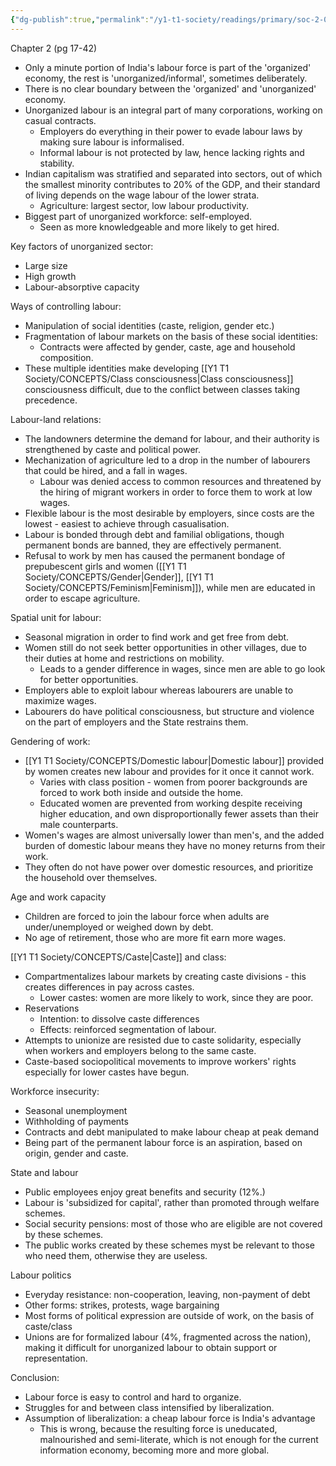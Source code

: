```yaml
---
{"dg-publish":true,"permalink":"/y1-t1-society/readings/primary/soc-2-06-harriss-white-india-working-essays-on-economy-and-society/"}
---
```


Chapter 2 (pg 17-42)

- Only a minute portion of India's labour force is part of the 'organized' economy, the rest is 'unorganized/informal', sometimes deliberately.
- There is no clear boundary between the 'organized' and 'unorganized' economy. 
- Unorganized labour is an integral part of many corporations, working on casual contracts.
	- Employers do everything in their power to evade labour laws by making sure labour is informalised.
	- Informal labour is not protected by law, hence lacking rights and stability. 
- Indian capitalism was stratified and separated into sectors, out of which the smallest minority contributes to 20% of the GDP, and their standard of living depends on the wage labour of the lower strata.
	- Agriculture: largest sector, low labour productivity.
- Biggest part of unorganized workforce: self-employed.
	- Seen as more knowledgeable and more likely to get hired.

Key factors of unorganized sector:
- Large size
- High growth
- Labour-absorptive capacity

Ways of controlling labour:
- Manipulation of social identities (caste, religion, gender etc.) 
- Fragmentation of labour markets on the basis of these social identities:
	- Contracts were affected by gender, caste, age and household composition. 
- These multiple identities make developing [[Y1 T1 Society/CONCEPTS/Class consciousness\|Class consciousness]] consciousness difficult, due to the conflict between classes taking precedence.

Labour-land relations:
- The landowners determine the demand for labour, and their authority is strengthened by caste and political power.
- Mechanization of agriculture led to a drop in the number of labourers that could be hired, and a fall in wages. 
	- Labour was denied access to common resources and threatened by the hiring of migrant workers in order to force them to work at low wages. 
- Flexible labour is the most desirable by employers, since costs are the lowest - easiest to achieve through casualisation. 
- Labour is bonded through debt and familial obligations, though permanent bonds are banned, they are effectively permanent. 
- Refusal to work by men has caused the permanent bondage of prepubescent girls and women ([[Y1 T1 Society/CONCEPTS/Gender\|Gender]], [[Y1 T1 Society/CONCEPTS/Feminism\|Feminism]]), while men are educated in order to escape agriculture.

Spatial unit for labour:
- Seasonal migration in order to find work and get free from debt.
- Women still do not seek better opportunities in other villages, due to their duties at home and restrictions on mobility.
	- Leads to a gender difference in wages, since men are able to go look for better opportunities.
- Employers able to exploit labour whereas labourers are unable to maximize wages.
- Labourers do have political consciousness, but structure and violence on the part of employers and the State restrains them.

Gendering of work:
- [[Y1 T1 Society/CONCEPTS/Domestic labour\|Domestic labour]] provided by women creates new labour and provides for it once it cannot work.
	- Varies with class position - women from poorer backgrounds are forced to work both inside and outside the home.
	- Educated women are prevented from working despite receiving higher education, and own disproportionally fewer assets than their male counterparts.
- Women's wages are almost universally lower than men's, and the added burden of domestic labour means they have no money returns from their work. 
- They often do not have power over domestic resources, and prioritize the household over themselves.

Age and work capacity
- Children are forced to join the labour force when adults are under/unemployed or weighed down by debt. 
- No age of retirement, those who are more fit earn more wages.

[[Y1 T1 Society/CONCEPTS/Caste\|Caste]] and class:
- Compartmentalizes labour markets by creating caste divisions - this creates differences in pay across castes.
	- Lower castes: women are more likely to work, since they are poor.
- Reservations 
	- Intention: to dissolve caste differences
	- Effects: reinforced segmentation of labour.
- Attempts to unionize are resisted due to caste solidarity, especially when workers and employers belong to the same caste.
- Caste-based sociopolitical movements to improve workers' rights especially for lower castes have begun.

Workforce insecurity:
- Seasonal unemployment
- Withholding of payments
- Contracts and debt manipulated to make labour cheap at peak demand
- Being part of the permanent labour force is an aspiration, based on origin, gender and caste.

State and labour
- Public employees enjoy great benefits and security (12%.)
- Labour is 'subsidized for capital', rather than promoted through welfare schemes.
- Social security pensions: most of those who are eligible are not covered by these schemes.
- The public works created by these schemes myst be relevant to those who need them, otherwise they are useless. 

Labour politics
- Everyday resistance: non-cooperation, leaving, non-payment of debt
- Other forms: strikes, protests, wage bargaining
- Most forms of political expression are outside of work, on the basis of caste/class 
- Unions are for formalized labour (4%, fragmented across the nation), making it difficult for unorganized labour to obtain support or representation.

Conclusion:
- Labour force is easy to control and hard to organize.
- Struggles for and between class intensified by liberalization.
- Assumption of liberalization: a cheap labour force is India's advantage
	- This is wrong, because the resulting force is uneducated, malnourished and semi-literate, which is not enough for the current information economy, becoming more and more global.